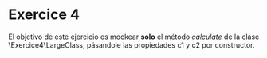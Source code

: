 # Exercice 4 #

El objetivo de este ejercicio es mockear **solo** el método *calculate* de la clase
\Exercice4\LargeClass, pásandole las propiedades c1 y c2 por constructor.